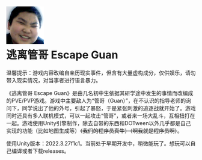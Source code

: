 # ![图标](/Github/Icon.png)<br>逃离管哥 Escape Guan
温馨提示：游戏内容改编自亲历现实事件，但含有大量虚构成分，仅供娱乐，请勿带入现实情况，对当事者进行语言暴力。

《逃离管哥 Escape Guan》是由几名初中生依据其研学途中发生的事情而改编成的PVE/PVP游戏。游戏中主要敌人为“管哥（Guan）”，在不认识的指导老师的询问下，同学说出了他的外号，引起了暴怒，于是紧张刺激的追逐战就开始了。游戏同时还具有多人联机模式，可以一起攻击“管哥”，或者来一场大乱斗，互相扭打在一起。游戏使用Unity引擎制作，除去自带的东西和DOTween以外几乎都是自己实现的功能（比如地图生成等）<s>（我们的程序员真牛）（啊我就是程序员啊）</s>。

使用Unity版本：2022.3.27f1c1。当前处于早期开发中，稍微能玩了。想玩可以自己编译或者下载releases。
